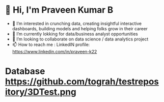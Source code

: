 # 👋 Hi, I'm Praveen Kumar B

- 👀 I’m interested in crunching data, creating insightful interactive dashboards, building models and helping folks grow in their career
- 🌱 I’m currently lokking for data/business analyst opportunities
- 🙏 I’m looking to collaborate on data science / data analytics project
- 📫 How to reach me : LinkedIN profile: https://www.linkedin.com/in/praveen-k22

# Database https://github.com/tograh/testrepository/3DTest.png
<!--
**fropapravi/fropapravi** is a ✨ _special_ ✨ repository because its `README.md` (this file) appears on your GitHub profile.

Here are some ideas to get you started:

- 🔭 I’m currently working on ...
- 🌱 I’m currently learning ...
- 👯 I’m looking to collaborate on ...
- 🤔 I’m looking for help with ...
- 💬 Ask me about ...
- 📫 How to reach me: ...
- 😄 Pronouns: ...
- ⚡ Fun fact: ...
-->
